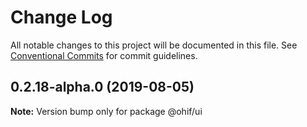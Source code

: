 # Change Log

All notable changes to this project will be documented in this file.
See [Conventional Commits](https://conventionalcommits.org) for commit guidelines.

## 0.2.18-alpha.0 (2019-08-05)

**Note:** Version bump only for package @ohif/ui

